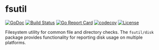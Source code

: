 # fsutil

[![GoDoc](https://pkg.go.dev/badge/github.com/gammazero/fsutil)](https://pkg.go.dev/github.com/gammazero/fsutil)
[![Build Status](https://github.com/gammazero/fsutil/actions/workflows/go.yml/badge.svg)](https://github.com/gammazero/fsutil/actions/workflows/go.yml)
[![Go Report Card](https://goreportcard.com/badge/github.com/gammazero/fsutil)](https://goreportcard.com/report/github.com/gammazero/fsutil)
[![codecov](https://codecov.io/gh/gammazero/fsutil/branch/master/graph/badge.svg)](https://codecov.io/gh/gammazero/fsutil)
[![License](https://img.shields.io/badge/License-MIT-blue.svg)](LICENSE)

Filesystem utility for common file and directory checks. The `fsutil/disk` package provides functionality for reporting disk usage on multiple platforms.
